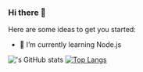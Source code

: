 ### Hi there 👋

Here are some ideas to get you started:
- 🌱 I’m currently learning Node.js

!['s GitHub stats](https://github-readme-stats.vercel.app/api?username=usernamedoesntexist&show_icons=true&theme=radical) 
[![Top Langs](https://github-readme-stats.vercel.app/api/top-langs/?username=usernamedoesntexist&layout=compact)](https://github.com/usernamedoesntexist/github-readme-stats)

